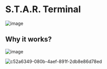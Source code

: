 # S.T.A.R. Terminal

![image](https://github.com/RobzLegz/space-apps-2023/assets/62758448/4c4933f3-a11e-4df4-98b6-e3244d0ec252)

## Why it works?

![image](https://github.com/RobzLegz/space-apps-2023/assets/62758448/bba129d9-eaf4-4b41-9c91-b2d6301a0311)


![c52a6349-080b-4aef-891f-2db8e86d78ed](https://github.com/RobzLegz/space-apps-2023/assets/62758448/59414167-3915-4511-8fc3-263729d524b0)

